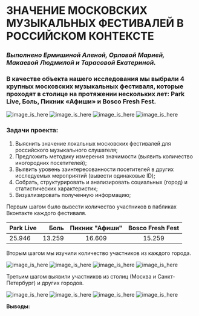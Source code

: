 # ЗНАЧЕНИЕ МОСКОВСКИХ МУЗЫКАЛЬНЫХ ФЕСТИВАЛЕЙ В РОССИЙСКОМ КОНТЕКСТЕ

### *Выполнено Ермишиной Аленой, Орловой Марией, Макаевой Людмилой и Тарасовой Екатериной.*

### В качестве объекта нашего исследования мы выбрали 4 крупных московских музыкальных фестиваля, которые проходят в столице на протяжении нескольких лет: Park Live, Боль, Пикник «Афиши» и Bosco Fresh Fest. 

![image_is_here](ПаркЛайв.jpg) ![image_is_here](Боль.jpg) ![image_is_here](Пикник.jpg) ![image_is_here](Боско.jpg) 

### **Задачи проекта:**

1. Выяснить значение локальных московских фестивалей для российского музыкального слушателя; 
2. Предложить методику измерения значимости (выявить количество иногородних посетителей);
3. Выявить уровень заинтересованности посетителей в других исследуемых мероприятий (вывести одинаковые ID); 
4. Собрать, структурировать и анализировать социальных (город) и статистических характеристик;
5. Визуализировать полученную информацию;

Первым шагом было вывести количество участников в пабликах Вконтакте каждого фестиваля. 

Park Live | Боль | Пикник "Афиши" | Bosco Fresh Fest
:----     | ----:| :----:         | :----:
 25.946   | 13.259| 16.609        | 15.259

Вторым шагом мы изучили количество участников из каждого города.

![image_is_here](ParkLiveCities.png) ![image_is_here](PainCities.jpg) ![image_is_here](PicnicAfishiCities.jpg) ![image_is_here](BoscoCities.jpg)

Третьим шагом выявили участников из столиц (Москва и Санкт-Петербург) и других городов.

![image_is_here](ParkLive.png) ![image_is_here](Pain.jpg) ![image_is_here](PicnicAfishi.jpg) ![image_is_here](BoscoFest.jpg)

**Выводы:**
